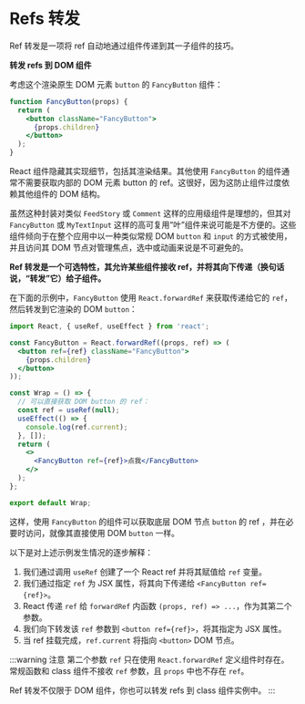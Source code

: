 # Refs 转发

Ref 转发是一项将 ref 自动地通过组件传递到其一子组件的技巧。

**转发 refs 到 DOM 组件**

考虑这个渲染原生 DOM 元素 `button` 的 `FancyButton` 组件：

```jsx
function FancyButton(props) {
  return (
    <button className="FancyButton">
      {props.children}
    </button>
  );
}
```

React 组件隐藏其实现细节，包括其渲染结果。其他使用 `FancyButton` 的组件通常不需要获取内部的 DOM 元素 button 的 ref。这很好，因为这防止组件过度依赖其他组件的 DOM 结构。

虽然这种封装对类似 `FeedStory` 或 `Comment` 这样的应用级组件是理想的，但其对 `FancyButton` 或 `MyTextInput` 这样的高可复用“叶”组件来说可能是不方便的。这些组件倾向于在整个应用中以一种类似常规 DOM `button` 和 `input` 的方式被使用，并且访问其 DOM 节点对管理焦点，选中或动画来说是不可避免的。

**Ref 转发是一个可选特性，其允许某些组件接收 ref，并将其向下传递（换句话说，“转发”它）给子组件。**

在下面的示例中，`FancyButton` 使用 `React.forwardRef` 来获取传递给它的 `ref`，然后转发到它渲染的 DOM `button`：

```jsx
import React, { useRef, useEffect } from 'react';

const FancyButton = React.forwardRef((props, ref) => (
  <button ref={ref} className="FancyButton">
    {props.children}
  </button>
));

const Wrap = () => {
  // 可以直接获取 DOM button 的 ref：
  const ref = useRef(null);
  useEffect(() => {
    console.log(ref.current);
  }, []);
  return (
    <>
      <FancyButton ref={ref}>点我</FancyButton>
    </>
  );
};

export default Wrap;
```

这样，使用 `FancyButton` 的组件可以获取底层 DOM 节点 `button` 的 ref ，并在必要时访问，就像其直接使用 DOM `button` 一样。

以下是对上述示例发生情况的逐步解释：

1. 我们通过调用 `useRef` 创建了一个 React ref 并将其赋值给 `ref` 变量。
2. 我们通过指定 `ref` 为 JSX 属性，将其向下传递给 `<FancyButton ref={ref}>`。
3. React 传递 `ref` 给 `forwardRef` 内函数 `(props, ref) => ...`，作为其第二个参数。
4. 我们向下转发该 `ref` 参数到 `<button ref={ref}>`，将其指定为 JSX 属性。
5. 当 ref 挂载完成，`ref.current` 将指向 `<button>` DOM 节点。

:::warning 注意
第二个参数 `ref` 只在使用 `React.forwardRef` 定义组件时存在。常规函数和 class 组件不接收 `ref` 参数，且 `props` 中也不存在 `ref`。

Ref 转发不仅限于 DOM 组件，你也可以转发 refs 到 class 组件实例中。
:::
